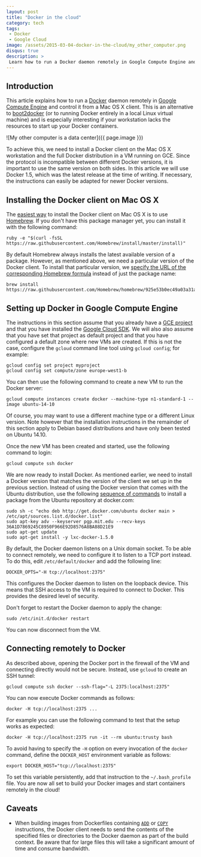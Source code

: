 ```yaml
---
layout: post
title: "Docker in the cloud"
category: tech
tags:
 - Docker
 - Google Cloud
image: /assets/2015-03-04-docker-in-the-cloud/my_other_computer.png
disqus: true
description: >
 Learn how to run a Docker daemon remotely in Google Compute Engine and control it from your Mac OS X workstation.
---
```


## Introduction

This article explains how to run a [Docker][docker] daemon remotely in [Google Compute Engine][gce] and control it from
a Mac OS X client. This is an alternative to [boot2docker][boot2docker] (or to running Docker entirely in a local Linux
virtual machine) and is especially interesting if your workstation lacks the resources to start up your Docker
containers.

![My other computer is a data center]({{ page.image }})

To achieve this, we need to install a Docker client on the Mac OS X workstation and the full Docker distribution in a
VM running on GCE. Since the protocol is incompatible between different Docker versions, it is important to use the same
version on both sides. In this article we will use Docker 1.5, which was the latest release at the time of writing. If
necessary, the instructions can easily be adapted for newer Docker versions.

## Installing the Docker client on Mac OS X

The [easiest way][docker-osx] to install the Docker client on Mac OS X is to use [Homebrew][brew]. If you don't have
this package manager yet, you can install it with the following command:

    ruby -e "$(curl -fsSL https://raw.githubusercontent.com/Homebrew/install/master/install)"

By default Homebrew always installs the latest available version of a package. However, as mentioned above, we need a
particular version of the Docker client. To install that particular version, we [specify the URL of the corresponding
Homebrew formula][brew-install-version] instead of just the package name:

    brew install https://raw.githubusercontent.com/Homebrew/homebrew/925e53b0ec49a03a31a2aaacc0cc49a8860b0454/Library/Formula/docker.rb

## Setting up Docker in Google Compute Engine

The instructions in this section assume that you already have a [GCE project][gce-project] and that you have installed
the [Google Cloud SDK][cloud-sdk]. We will also also assume that you have set that project as default project and that
you have configured a default zone where new VMs are created. If this is not the case, configure the `gcloud` command
line tool using `gcloud config`; for example:

    gcloud config set project myproject
    gcloud config set compute/zone europe-west1-b

You can then use the following command to create a new VM to run the Docker server:

    gcloud compute instances create docker --machine-type n1-standard-1 --image ubuntu-14-10

Of course, you may want to use a different machine type or a different Linux version. Note however that the installation
instructions in the remainder of this section apply to Debian based distributions and have only been tested on
Ubuntu 14.10.

Once the new VM has been created and started, use the following command to login:

    gcloud compute ssh docker

We are now ready to install Docker. As mentioned earlier, we need to install a Docker version that matches the version
of the client we set up in the previous section. Instead of using the Docker version that comes with the Ubuntu
distribution, use the following [sequence of commands][ubuntu-install-version] to install a package from the Ubuntu
repository at docker.com:

    sudo sh -c "echo deb http://get.docker.com/ubuntu docker main > /etc/apt/sources.list.d/docker.list"
    sudo apt-key adv --keyserver pgp.mit.edu --recv-keys 36A1D7869245C8950F966E92D8576A8BA88D21E9
    sudo apt-get update
    sudo apt-get install -y lxc-docker-1.5.0

By default, the Docker daemon listens on a Unix domain socket. To be able to connect remotely, we need to configure it
to listen to a TCP port instead. To do this, edit `/etc/default/docker` and add the following line:

    DOCKER_OPTS="-H tcp://localhost:2375"

This configures the Docker daemon to listen on the loopback device. This means that SSH access to the VM is required
to connect to Docker. This provides the desired level of security.

Don't forget to restart the Docker daemon to apply the change:

    sudo /etc/init.d/docker restart

You can now disconnect from the VM.

## Connecting remotely to Docker

As described above, opening the Docker port in the firewall of the VM and connecting directly would not be secure.
Instead, use `gcloud` to create an SSH tunnel:

    gcloud compute ssh docker --ssh-flag="-L 2375:localhost:2375"

You can now execute Docker commands as follows:

    docker -H tcp://localhost:2375 ...

For example you can use the following command to test that the setup works as expected:

    docker -H tcp://localhost:2375 run -it --rm ubuntu:trusty bash

To avoid having to specify the `-H` option on every invocation of the `docker` command, define the `DOCKER_HOST`
environment variable as follows:

    export DOCKER_HOST="tcp://localhost:2375"

To set this variable persistently, add that instruction to the `~/.bash_profile` file.
You are now all set to build your Docker images and start containers remotely in the cloud!

## Caveats

*   When building images from Dockerfiles containing [`ADD`][add] or [`COPY`][copy] instructions, the Docker client
    needs to send the contents of the specified files or directories to the Docker daemon as part of the build context.
    Be aware that for large files this will take a significant amount of time and consume bandwidth.

[docker]: https://www.docker.com/
[gce]: https://cloud.google.com/compute/
[boot2docker]: http://boot2docker.io/
[docker-osx]: http://viget.com/extend/how-to-use-docker-on-os-x-the-missing-guide
[brew]: http://brew.sh/
[brew-install-version]: http://stackoverflow.com/questions/3987683/homebrew-install-specific-version-of-formula#answer-17757092
[cloud-sdk]: https://cloud.google.com/sdk/
[gce-project]: https://cloud.google.com/compute/docs/projects
[ubuntu-install-version]: https://github.com/docker/docker/issues/9697#issuecomment-67232206
[add]: https://docs.docker.com/reference/builder/#add
[copy]: https://docs.docker.com/reference/builder/#copy
